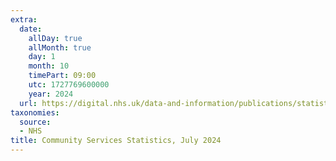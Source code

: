 ```yaml
---
extra:
  date:
    allDay: true
    allMonth: true
    day: 1
    month: 10
    timePart: 09:00
    utc: 1727769600000
    year: 2024
  url: https://digital.nhs.uk/data-and-information/publications/statistical/community-services-statistics-for-children-young-people-and-adults/july-2024
taxonomies:
  source:
  - NHS
title: Community Services Statistics, July 2024
---
```

